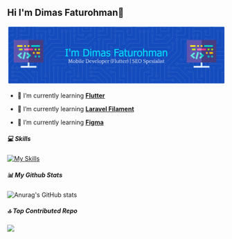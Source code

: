## Hi I'm Dimas Faturohman👋

![Header](./img/github-header-banner.png)
<!--
**dimassfm/dimassfm** is a ✨ _special_ ✨ repository because its `README.md` (this file) appears on your GitHub profile.

Here are some ideas to get you started:

- 🔭 I’m currently working on ...
- 🌱 I’m currently learning ...
- 👯 I’m looking to collaborate on ...
- 🤔 I’m looking for help with ...
- 💬 Ask me about ...
- 📫 How to reach me: ...
- 😄 Pronouns: ...
- ⚡ Fun fact: ...
-->

- 🔭 I’m currently learning [**Flutter**](https://flutter.dev/)

- 🌱 I’m currently learning [**Laravel Filament**](https://filamentphp.com/)

- 🌱 I’m currently learning [**Figma**](https://www.figma.com/)

##### 💻 Skills

[![My Skills](https://skillicons.dev/icons?i=flutter,dart,figma,mysql)](https://skillicons.dev)


##### 📊 My Github Stats

![Anurag's GitHub stats](https://github-readme-stats.vercel.app/api?username=dimassfm&show_icons=true&theme=tokyonight)


##### 🔝 Top Contributed Repo

![](https://github-contributor-stats.vercel.app/api?username=dimassfm&limit=5&theme=dark&combine_all_yearly_contributions=true)

